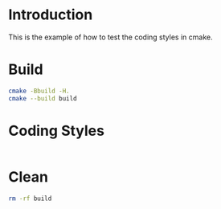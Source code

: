 # Introduction

This is the example of how to test the coding styles in cmake.

# Build

```bash
cmake -Bbuild -H.
cmake --build build
```

# Coding Styles

```bash
```

# Clean

```bash
rm -rf build
```

